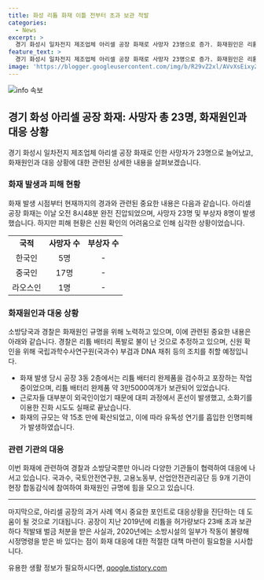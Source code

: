 ```yaml
---
title: 화성 리튬 화재 이틀 전부터 초과 보관 적발
categories:
  - News
excerpt: >
  경기 화성시 일차전지 제조업체 아리셀 공장 화재로 사망자 23명으로 증가. 화재원인은 리튬배터리 폭발로 추정. 아리셀은 이전에도 화재 사고를 경험한 바 있었으나 신고하지 않았음. 화재를 조사하기 위해 고용노동부, 국과수 등 9기관이 합동감식 실시. 현장에서는 완제품 검수·포장 중인 3동 2층에서 화재 발생한 것으로 파악. 사망자 중 15명이 여성, 8명이 남성으로 파악됨. 아리셀 공장은 리튬 보관량 23배 초과로 벌금 처분을 받은 바 있음. 관계자들은 업무상과실치사상 등 혐의로 입건되고 출국금지 조치됨.
feature_text: >
  경기 화성시 일차전지 제조업체 아리셀 공장 화재로 사망자 23명으로 증가. 화재원인은 리튬배터리 폭발로 추정. 아리셀은 이전에도 화재 사고를 경험한 바 있었으나 신고하지 않았음. 화재를 조사하기 위해 고용노동부, 국과수 등 9기관이 합동감식 실시. 현장에서는 완제품 검수·포장 중인 3동 2층에서 화재 발생한 것으로 파악. 사망자 중 15명이 여성, 8명이 남성으로 파악됨. 아리셀 공장은 리튬 보관량 23배 초과로 벌금 처분을 받은 바 있음. 관계자들은 업무상과실치사상 등 혐의로 입건되고 출국금지 조치됨.
image: 'https://blogger.googleusercontent.com/img/b/R29vZ2xl/AVvXsEixyZcFfHzMRdzZMjFBmAUKJYCLCGyLL1o632UiGVXcaFdKo_bkvkuCioo0uUKlGfBVcT3P84aROyZIXSBEx3Aw5nCQ3pTgDom1WDC4m8eifvWiAmWEEVb4x6G_l8C0QH225ldMjyaFvpxGEBGNO37VmDTDMHGhJPq73UglMfDca1-0aw/s1600/blogspot.png'
---
```


<p><img src="https://blogger.googleusercontent.com/img/b/R29vZ2xl/AVvXsEixyZcFfHzMRdzZMjFBmAUKJYCLCGyLL1o632UiGVXcaFdKo_bkvkuCioo0uUKlGfBVcT3P84aROyZIXSBEx3Aw5nCQ3pTgDom1WDC4m8eifvWiAmWEEVb4x6G_l8C0QH225ldMjyaFvpxGEBGNO37VmDTDMHGhJPq73UglMfDca1-0aw/s1600/blogspot.png" alt="info 속보" /></p>

<h2 data-ke-size="size26">경기 화성 아리셀 공장 화재: 사망자 총 23명, 화재원인과 대응 상황</h2>

<p data-ke-size="size16">경기 화성시 일차전지 제조업체 아리셀 공장 화재로 인한 사망자가 23명으로 늘어났고, 화재원인과 대응 상황에 대한 관련된 상세한 내용을 살펴보겠습니다.</p>

<h3>화재 발생과 피해 현황</h3>

<p data-ke-size="size16">화재 발생 시점부터 현재까지의 경과와 관련된 중요한 내용은 다음과 같습니다. 아리셀 공장 화재는 이날 오전 8시48분 완전 진압되었으며, 사망자 23명 및 부상자 8명이 발생했습니다. 하지만 피해 현황은 신원 확인의 어려움으로 인해 심각한 상황이었습니다.</p>

<table>
  <tr>
    <td style="text-align: center; height: 17px;"><b>국적</b></td>
    <td style="text-align: center; height: 17px;"><b>사망자 수</b></td>
    <td style="text-align: center; height: 17px;"><b>부상자 수</b></td>
  </tr>
  <tr>
    <td style="text-align: center; height: 17px;">한국인</td>
    <td style="text-align: center;">5명</td>
    <td style="text-align: center;">-</td>
  </tr>
  <tr>
    <td style="text-align: center; height: 17px;">중국인</td>
    <td style="text-align: center;">17명</td>
    <td style="text-align: center;">-</td>
  </tr>
  <tr>
    <td style="text-align: center; height: 17px;">라오스인</td>
    <td style="text-align: center;">1명</td>
    <td style="text-align: center;">-</td>
  </tr>
</table>

<h3>화재원인과 대응 상황</h3>

<p data-ke-size="size16">소방당국과 경찰은 화재원인 규명을 위해 노력하고 있으며, 이에 관련된 중요한 내용은 아래와 같습니다. 경찰은 리튬 배터리 폭발로 불이 난 것으로 추정하고 있으며, 신원 확인을 위해 국립과학수사연구원(국과수) 부검과 DNA 채취 등의 조치를 취할 예정입니다.</p>

<ul>
  <li>화재 발생 당시 공장 3동 2층에서는 리튬 배터리 완제품을 검수하고 포장하는 작업 중이었으며, 리튬 배터리 완제품 약 3만5000여개가 보관되어 있었습니다.</li>
  <li>근로자들 대부분이 외국인이었기 때문에 대피 과정에서 혼선이 발생했고, 소화기를 이용한 진화 시도도 실패로 끝났습니다.</li>
  <li>화재의 규모는 약 15초 만에 확산되었고, 이에 따라 유독성 연기를 흡입한 인명피해가 발생하였습니다.</li>
</ul>

<h3>관련 기관의 대응</h3>

<p data-ke-size="size16">이번 화재에 관련하여 경찰과 소방당국뿐만 아니라 다양한 기관들이 협력하여 대응에 나서고 있습니다. 국과수, 국토안전연구원, 고용노동부, 산업안전관리공단 등 9개 기관이 현장 합동감식에 참여하여 화재원인 규명에 힘을 모으고 있습니다.</p>

<hr>

<p data-ke-size="size16">마지막으로, 아리셀 공장의 과거 사례 역시 중요한 포인트로 대응상황을 진단하는 데 도움이 될 것으로 기대됩니다. 공장이 지난 2019년에 리튬을 허가량보다 23배 초과 보관하다 적발돼 벌금 처분을 받은 사실과, 2020년에는 소방시설의 일부가 작동이 불량해 시정명령을 받은 바 있다는 점이 화재 대응에 대한 적절한 대책 마련이 필요함을 시사합니다.</p>
유용한 생활 정보가 필요하시다면, <a href="https://qoogle.tistory.com" rel="dofollow">qoogle.tistory.com</a>


